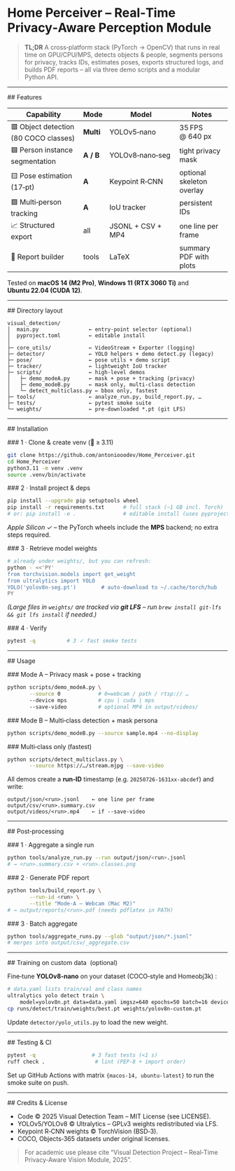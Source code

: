 # Home Perceiver – Real‑Time Privacy‑Aware Perception Module

> **TL;DR** A cross‑platform stack (PyTorch → OpenCV) that runs
> in real time on GPU/CPU/MPS, detects objects & people, segments persons for
> privacy, tracks IDs, estimates poses, exports structured logs, and builds
> PDF reports – all via three demo scripts and a modular Python API.

---

\## Features

| Capability                            | Mode      | Model             | Notes                     |
| ------------------------------------- | --------- | ----------------- | ------------------------- |
| 🟥 Object detection (80 COCO classes) | **Multi** | YOLOv5‑nano       | 35 FPS @ 640 px           |
| 🟦 Person instance segmentation       | **A / B** | YOLOv8‑nano‑seg   | tight privacy mask        |
| 🟨 Pose estimation (17‑pt)            | **A**     | Keypoint R‑CNN    | optional skeleton overlay |
| 🟩 Multi‑person tracking              | **A**     | IoU tracker       | persistent IDs            |
| 📈 Structured export                  | all       | JSONL + CSV + MP4 | one line per frame        |
| 📄 Report builder                     | tools     | LaTeX             | summary PDF with plots    |

Tested on **macOS 14 (M2 Pro)**, **Windows 11 (RTX 3060 Ti)** and **Ubuntu 22.04
(CUDA 12)**.

---

\## Directory layout

```text
visual_detection/
│  main.py                ← entry‑point selector (optional)
│  pyproject.toml         ← editable install
│
├─ core_utils/            ← VideoStream + Exporter (logging)
├─ detector/              ← YOLO helpers + demo detect.py (legacy)
├─ pose/                  ← pose utils + demo script
├─ tracker/               ← lightweight IoU tracker
├─ scripts/               ← high‑level demos
│   ├─ demo_modeA.py      ← mask + pose + tracking (privacy)
│   ├─ demo_modeB.py      ← mask only, multi‑class detection
│   └─ detect_multiclass.py ← bbox only, fastest
├─ tools/                 ← analyze_run.py, build_report.py, …
├─ tests/                 ← pytest smoke suite
└─ weights/               ← pre‑downloaded *.pt (git LFS)
```

---

\## Installation

\### 1 · Clone & create venv (🐍 ≥ 3.11)

```bash
git clone https://github.com/antoniooodev/Home_Perceiver.git
cd Home_Perceiver
python3.11 -m venv .venv
source .venv/bin/activate
```

\### 2 · Install project & deps

```bash
pip install --upgrade pip setuptools wheel
pip install -r requirements.txt      # full stack (~1 GB incl. Torch)
# or: pip install -e .               # editable install (uses pyproject)
```

*Apple Silicon ✓* – the PyTorch wheels include the **MPS** backend; no extra
steps required.

\### 3 · Retrieve model weights

```bash
# already under weights/, but you can refresh:
python - <<'PY'
from torchvision.models import get_weight
from ultralytics import YOLO
YOLO('yolov8n-seg.pt')        # auto‑download to ~/.cache/torch/hub
PY
```

_(Large files in `weights/` are tracked via **git LFS** – run
`brew install git‑lfs && git lfs install` if needed.)_

\### 4 · Verify

```bash
pytest -q          # 3 ✓ fast smoke tests
```

---

\## Usage

\### Mode A – Privacy mask + pose + tracking

```bash
python scripts/demo_modeA.py \
       --source 0            # 0=webcam / path / rtsp:// …
       --device mps          # cpu | cuda | mps
       --save-video          # optional MP4 in output/videos/
```

\### Mode B – Multi‑class detection + mask persona

```bash
python scripts/demo_modeB.py --source sample.mp4 --no-display
```

\### Multi‑class only (fastest)

```bash
python scripts/detect_multiclass.py \
       --source https://…/stream.mjpg --save-video
```

All demos create a **run‑ID** timestamp (e.g. `20250726‑1631xx‑abcdef`) and
write:

```
output/json/<run>.jsonl    ← one line per frame
output/csv/<run>.summary.csv
output/videos/<run>.mp4    ← if --save-video
```

---

\## Post‑processing

\### 1 · Aggregate a single run

```bash
python tools/analyze_run.py --run output/json/<run>.jsonl
# → <run>.summary.csv + <run>.classes.png
```

\### 2 · Generate PDF report

```bash
python tools/build_report.py \
       --run-id <run> \
       --title "Mode‑A – Webcam (Mac M2)"
# → output/reports/<run>.pdf (needs pdflatex in PATH)
```

\### 3 · Batch aggregate

```bash
python tools/aggregate_runs.py --glob "output/json/*.jsonl"
# merges into output/csv/_aggregate.csv
```

---

\## Training on custom data  (optional)

Fine‑tune **YOLOv8‑nano** on your dataset (COCO‑style and Homeobj3k) :

```bash
# data.yaml lists train/val and class names
ultralytics yolo detect train \
    model=yolov8n.pt data=data.yaml imgsz=640 epochs=50 batch=16 device=mps
cp runs/detect/train/weights/best.pt weights/yolov8n-custom.pt
```

Update `detector/yolo_utils.py` to load the new weight.

---

\## Testing & CI

```bash
pytest -q                  # 3 fast tests (<1 s)
ruff check .                # lint (PEP‑8 + import order)
```

Set up GitHub Actions with matrix `{macos‑14, ubuntu‑latest}` to run the
smoke suite on push.

---

\## Credits & License

- Code © 2025 Visual Detection Team – MIT License (see LICENSE).<br>
- YOLOv5/YOLOv8 © Ultralytics – GPLv3 weights redistributed via LFS.<br>
- Keypoint R‑CNN weights © TorchVision (BSD‑3).<br>
- COCO, Objects‑365 datasets under original licenses.

> For academic use please cite “Visual Detection Project – Real‑Time
> Privacy‑Aware Vision Module, 2025”.
